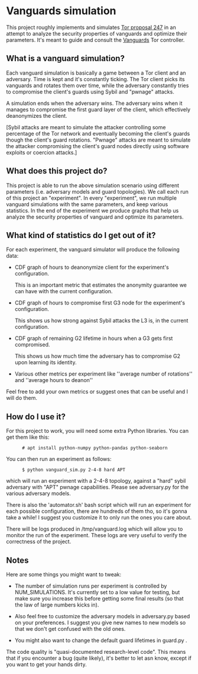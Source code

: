 # Vanguards simulation

This project roughly implements and simulates [Tor proposal
247](https://gitweb.torproject.org/torspec.git/tree/proposals/247-hs-guard-discovery.txt)
in an attempt to analyze the security properties of vanguards and optimize
their parameters. It's meant to guide and consult the
[Vanguards](https://github.com/mikeperry-tor/vanguards) Tor controller.

## What is a vanguard simulation?

Each vanguard simulation is basically a game between a Tor client and an
adversary. Time is kept and it's constantly ticking. The Tor client picks its
vanguards and rotates them over time, while the adversary constantly tries to
compromise the client's guards using Sybil and "pwnage" attacks.

A simulation ends when the adversary wins. The adversary wins when it manages
to compromise the first guard layer of the client, which effectively
deanonymizes the client.

[Sybil attacks are meant to simulate the attacker controlling some percentage
of the Tor network and eventually becoming the client's guards though the
client's guard rotations. "Pwnage" attacks are meant to simulate the attacker
compromising the client's guard nodes directly using software exploits or
coercion attacks.]

## What does this project do?

This project is able to run the above simulation scenario using different
parameters (i.e. adversary models and guard topologies). We call each run of
this project an "experiment". In every "experiment", we run multiple vanguard
simulations with the same parameters, and keep various statistics. In the end
of the experiment we produce graphs that help us analyze the security
properties of vanguard and optimize its parameters.

## What kind of statistics do I get out of it?

For each experiment, the vanguard simulator will produce the following data:

- CDF graph of hours to deanonymize client for the experiment's configuration.

  This is an important metric that estimates the anonymity guarantee we can
  have with the current configuration.

- CDF graph of hours to compromise first G3 node for the experiment's configuration.

  This shows us how strong against Sybil attacks the L3 is, in the current
  configuration.

- CDF graph of remaining G2 lifetime in hours when a G3 gets first compromised.

  This shows us how much time the adversary has to compromise G2 upon learning
  its identity.

- Various other metrics per experiment like ''average number of rotations'' and
  ''average hours to deanon''

Feel free to add your own metrics or suggest ones that can be useful and I will
do them.

## How do I use it?

For this project to work, you will need some extra Python libraries. You can
get them like this:

          # apt install python-numpy python-pandas python-seaborn

You can then run an experiment as follows:

          $ python vanguard_sim.py 2-4-8 hard APT

which will run an experiment with a 2-4-8 topology, against a "hard" sybil
adversary with "APT" pwnage capabilities. Please see adversary.py for the
various adversary models.

There is also the 'automator.sh' bash script which will run an experiment for
each possible configuration, there are hundreds of them tho, so it's gonna take
a while! I suggest you customize it to only run the ones you care about.

There will be logs produced in /tmp/vanguard.log which will allow you to monitor
the run of the experiment. These logs are very useful to verify the correctness
of the project.

## Notes

Here are some things you might want to tweak:

- The number of simulation runs per experiment is controlled by
  NUM_SIMULATIONS. It's currently set to a low value for testing, but make sure
  you increase this before getting some final results (so that the law of large
  numbers kicks in).

- Also feel free to customize the adversary models in adversary.py based on your
  preferences. I suggest you give new names to new models so that we don't get
  confused with the old ones.

- You might also want to change the default guard lifetimes in guard.py .

The code quality is "quasi-documented research-level code". This means that if
you encounter a bug (quite likely), it's better to let asn know, except if you
want to get your hands dirty.
